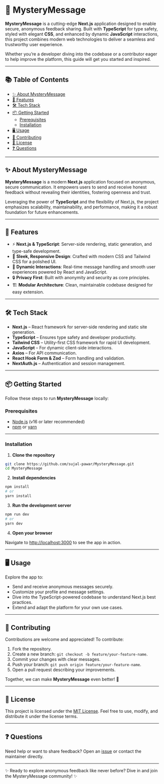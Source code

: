 # 🌌 MysteryMessage

**MysteryMessage** is a cutting-edge **Next.js** application designed to enable secure, anonymous feedback sharing. Built with **TypeScript** for type safety, styled with elegant **CSS**, and enhanced by dynamic **JavaScript** interactions, this project combines modern web technologies to deliver a seamless and trustworthy user experience.

Whether you’re a developer diving into the codebase or a contributor eager to help improve the platform, this guide will get you started and inspired.

---

## 📚 Table of Contents
- [✨ About MysteryMessage](#-about-mysterymessage)
- [🚀 Features](#-features)
- [🛠️ Tech Stack](#%EF%B8%8F-tech-stack)
- [📦 Getting Started](#-getting-started)
  - [Prerequisites](#prerequisites)
  - [Installation](#installation)
- [🖥️ Usage](#%EF%B8%8F-usage)
- [🤝 Contributing](#-contributing)
- [📜 License](#-license)
- [❓ Questions](#-questions)

---

## ✨ About MysteryMessage

**MysteryMessage** is a modern **Next.js** application focused on anonymous, secure communication. It empowers users to send and receive honest feedback without revealing their identities, fostering openness and trust.

Leveraging the power of **TypeScript** and the flexibility of Next.js, the project emphasizes scalability, maintainability, and performance, making it a robust foundation for future enhancements.

---

## 🚀 Features

- ⚡ **Next.js & TypeScript**: Server-side rendering, static generation, and type-safe development.
- 🎨 **Sleek, Responsive Design**: Crafted with modern CSS and Tailwind CSS for a polished UI.
- 🔄 **Dynamic Interactions**: Real-time message handling and smooth user experiences powered by React and JavaScript.
- 🔒 **Privacy First**: Built with anonymity and security as core principles.
- 🏗️ **Modular Architecture**: Clean, maintainable codebase designed for easy extension.

---

## 🛠️ Tech Stack

- **Next.js** – React framework for server-side rendering and static site generation.
- **TypeScript** – Ensures type safety and developer productivity.
- **Tailwind CSS** – Utility-first CSS framework for rapid UI development.
- **JavaScript** – For dynamic client-side interactions.
- **Axios** – For API communication.
- **React Hook Form & Zod** – Form handling and validation.
- **NextAuth.js** – Authentication and session management.

---

## 📦 Getting Started

Follow these steps to run **MysteryMessage** locally:

### Prerequisites

- [Node.js](https://nodejs.org/) (v16 or later recommended)
- [npm](https://www.npmjs.com/) or [yarn](https://yarnpkg.com/)

---

### Installation

1. **Clone the repository**

```bash
git clone https://github.com/sujal-pawar/MysteryMessage.git
cd MysteryMessage
```

2. **Install dependencies**

```bash
npm install
# or
yarn install
```

3. **Run the development server**

```bash
npm run dev
# or
yarn dev
```

4. **Open your browser**

Navigate to [http://localhost:3000](http://localhost:3000) to see the app in action.

---

## 🖥️ Usage

Explore the app to:

- Send and receive anonymous messages securely.
- Customize your profile and message settings.
- Dive into the TypeScript-powered codebase to understand Next.js best practices.
- Extend and adapt the platform for your own use cases.

---

## 🤝 Contributing

Contributions are welcome and appreciated! To contribute:

1. Fork the repository.
2. Create a new branch: `git checkout -b feature/your-feature-name`.
3. Commit your changes with clear messages.
4. Push your branch: `git push origin feature/your-feature-name`.
5. Open a pull request describing your improvements.

Together, we can make **MysteryMessage** even better! 🚀

---

## 📜 License

This project is licensed under the [MIT License](LICENSE). Feel free to use, modify, and distribute it under the license terms.

---

## ❓ Questions

Need help or want to share feedback? Open an [issue](https://github.com/sujal-pawar/MysteryMessage/issues) or contact the maintainer directly.

---

✨ Ready to explore anonymous feedback like never before? Dive in and join the MysteryMessage community! ✨
